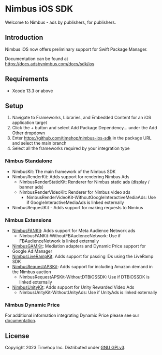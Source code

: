 # Nimbus iOS SDK

Welcome to Nimbus - ads by publishers, for publishers.

## Introduction

Nimbus iOS now offers preliminary support for Swift Package Manager. 

Documentation can be found at https://docs.adsbynimbus.com/docs/sdk/ios

## Requirements

- Xcode 13.3 or above

## Setup

1. Navigate to Frameworks, Libraries, and Embedded Content for an iOS application target 
2. Click the + button and select Add Package Dependency... under the Add Other dropdown
3. Enter https://github.com/timehop/nimbus-ios-sdk in the package URL and select the main branch
4. Select all the frameworks required by your integration type

### Nimbus Standalone

- NimbusKit: The main framework of the Nimbus SDK
- NimbusRenderKit: Adds support for rendering Nimbus Ads
  - NimbusRenderStaticKit: Renderer for Nimbus static ads (display / banner ads)
  - NimbusRenderVideoKit: Renderer for Nimbus video ads
    - NimbusRenderVideoKit-WithoutGoogleInteractiveMediaAds: Use if GoogleInteractiveMediaAds is linked externally
- NimbusRequestKit - Adds support for making requests to Nimbus

### Nimbus Extensions

- [NimbusFANKit](Sources/NimbusFANKit): Adds support for Meta Audience Network ads
  - NimbusFANKit-WithoutFBAudienceNetwork: Use if FBAudienceNetwork is linked externally
- [NimbusGAMKit](Sources/NimbusGAMKit): Mediation adapters and Dynamic Price support for Google Ad Manager
- [NimbusLiveRampKit](Sources/NimbusLiveRampKit): Adds support for passing IDs using the LiveRamp SDK 
- [NimbusRequestAPSKit](Sources/NimbusRequestAPSKit): Adds support for including Amazon demand in the Nimbus auction
  - NimbusRequestAPSKit-WithoutDTBiOSSDK: Use if DTBiOSSDK is linked externally
- [NimbusUnityKit](Sources/NimbusUnityKit): Adds support for Unity Rewarded Video Ads
  - NimbusUnityKit-WithoutUnityAds: Use if UnityAds is linked externally

### Nimbus Dynamic Price

For additional information integrating Dynamic Price please see our [documentation](https://docs.adsbynimbus.com/docs/sdk/dynamic-price).

## License

Copyright 2023 Timehop Inc. Distributed under [GNU GPLv3](LICENSE).
